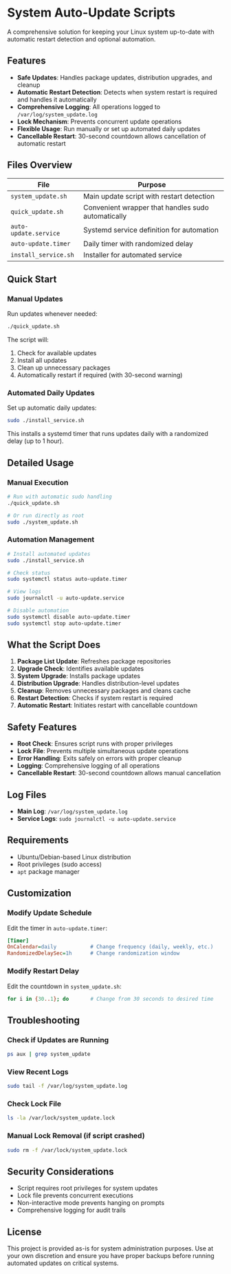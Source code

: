 # System Auto-Update Scripts

A comprehensive solution for keeping your Linux system up-to-date with automatic restart detection and optional automation.

## Features

- **Safe Updates**: Handles package updates, distribution upgrades, and cleanup
- **Automatic Restart Detection**: Detects when system restart is required and handles it automatically
- **Comprehensive Logging**: All operations logged to `/var/log/system_update.log`
- **Lock Mechanism**: Prevents concurrent update operations
- **Flexible Usage**: Run manually or set up automated daily updates
- **Cancellable Restart**: 30-second countdown allows cancellation of automatic restart

## Files Overview

| File | Purpose |
|------|---------|
| `system_update.sh` | Main update script with restart detection |
| `quick_update.sh` | Convenient wrapper that handles sudo automatically |
| `auto-update.service` | Systemd service definition for automation |
| `auto-update.timer` | Daily timer with randomized delay |
| `install_service.sh` | Installer for automated service |

## Quick Start

### Manual Updates

Run updates whenever needed:

```bash
./quick_update.sh
```

The script will:
1. Check for available updates
2. Install all updates
3. Clean up unnecessary packages
4. Automatically restart if required (with 30-second warning)

### Automated Daily Updates

Set up automatic daily updates:

```bash
sudo ./install_service.sh
```

This installs a systemd timer that runs updates daily with a randomized delay (up to 1 hour).

## Detailed Usage

### Manual Execution

```bash
# Run with automatic sudo handling
./quick_update.sh

# Or run directly as root
sudo ./system_update.sh
```

### Automation Management

```bash
# Install automated updates
sudo ./install_service.sh

# Check status
sudo systemctl status auto-update.timer

# View logs
sudo journalctl -u auto-update.service

# Disable automation
sudo systemctl disable auto-update.timer
sudo systemctl stop auto-update.timer
```

## What the Script Does

1. **Package List Update**: Refreshes package repositories
2. **Upgrade Check**: Identifies available updates
3. **System Upgrade**: Installs package updates
4. **Distribution Upgrade**: Handles distribution-level updates
5. **Cleanup**: Removes unnecessary packages and cleans cache
6. **Restart Detection**: Checks if system restart is required
7. **Automatic Restart**: Initiates restart with cancellable countdown

## Safety Features

- **Root Check**: Ensures script runs with proper privileges
- **Lock File**: Prevents multiple simultaneous update operations
- **Error Handling**: Exits safely on errors with proper cleanup
- **Logging**: Comprehensive logging of all operations
- **Cancellable Restart**: 30-second countdown allows manual cancellation

## Log Files

- **Main Log**: `/var/log/system_update.log`
- **Service Logs**: `sudo journalctl -u auto-update.service`

## Requirements

- Ubuntu/Debian-based Linux distribution
- Root privileges (sudo access)
- `apt` package manager

## Customization

### Modify Update Schedule

Edit the timer in `auto-update.timer`:

```ini
[Timer]
OnCalendar=daily           # Change frequency (daily, weekly, etc.)
RandomizedDelaySec=1h      # Change randomization window
```

### Modify Restart Delay

Edit the countdown in `system_update.sh`:

```bash
for i in {30..1}; do       # Change from 30 seconds to desired time
```

## Troubleshooting

### Check if Updates are Running
```bash
ps aux | grep system_update
```

### View Recent Logs
```bash
sudo tail -f /var/log/system_update.log
```

### Check Lock File
```bash
ls -la /var/lock/system_update.lock
```

### Manual Lock Removal (if script crashed)
```bash
sudo rm -f /var/lock/system_update.lock
```

## Security Considerations

- Script requires root privileges for system updates
- Lock file prevents concurrent executions
- Non-interactive mode prevents hanging on prompts
- Comprehensive logging for audit trails

## License

This project is provided as-is for system administration purposes. Use at your own discretion and ensure you have proper backups before running automated updates on critical systems.